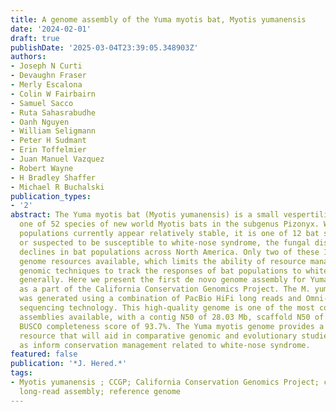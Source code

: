 ```yaml
---
title: A genome assembly of the Yuma myotis bat, Myotis yumanensis
date: '2024-02-01'
draft: true
publishDate: '2025-03-04T23:39:05.348903Z'
authors:
- Joseph N Curti
- Devaughn Fraser
- Merly Escalona
- Colin W Fairbairn
- Samuel Sacco
- Ruta Sahasrabudhe
- Oanh Nguyen
- William Seligmann
- Peter H Sudmant
- Erin Toffelmier
- Juan Manuel Vazquez
- Robert Wayne
- H Bradley Shaffer
- Michael R Buchalski
publication_types:
- '2'
abstract: The Yuma myotis bat (Myotis yumanensis) is a small vespertilionid bat and
  one of 52 species of new world Myotis bats in the subgenus Pizonyx. While M. yumanensis
  populations currently appear relatively stable, it is one of 12 bat species known
  or suspected to be susceptible to white-nose syndrome, the fungal disease causing
  declines in bat populations across North America. Only two of these 12 species have
  genome resources available, which limits the ability of resource managers to use
  genomic techniques to track the responses of bat populations to white-nose syndrome
  generally. Here we present the first de novo genome assembly for Yuma myotis, generated
  as a part of the California Conservation Genomics Project. The M. yumanensis genome
  was generated using a combination of PacBio HiFi long reads and Omni-C chromatin-proximity
  sequencing technology. This high-quality genome is one of the most complete bat
  assemblies available, with a contig N50 of 28.03 Mb, scaffold N50 of 99.14 Mb, and
  BUSCO completeness score of 93.7%. The Yuma myotis genome provides a high-quality
  resource that will aid in comparative genomic and evolutionary studies, as well
  as inform conservation management related to white-nose syndrome.
featured: false
publication: '*J. Hered.*'
tags:
- Myotis yumanensis ; CCGP; California Conservation Genomics Project; chiroptera;
  long-read assembly; reference genome
---
```


